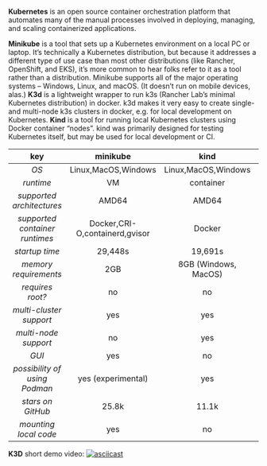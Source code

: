 **Kubernetes** is an open source container orchestration platform that automates many of the manual processes involved in deploying, managing, and scaling containerized applications.

**Minikube** is a tool that sets up a Kubernetes environment on a local PC or laptop. It’s technically a Kubernetes distribution, but because it addresses a different type of use case than most other distributions (like Rancher, OpenShift, and EKS), it’s more common to hear folks refer to it as a tool rather than a distribution.
Minikube supports all of the major operating systems – Windows, Linux, and macOS. (It doesn’t run on mobile devices, alas.)
**K3d** is a lightweight wrapper to run k3s (Rancher Lab’s minimal Kubernetes distribution) in docker.
k3d makes it very easy to create single- and multi-node k3s clusters in docker, e.g. for local development on Kubernetes.
**Kind** is a tool for running local Kubernetes clusters using Docker container “nodes”.
kind was primarily designed for testing Kubernetes itself, but may be used for local development or CI.

|             **key**              |          **minikube**          |       **kind**       |                **k3d**                |
|:--------------------------------:|:------------------------------:|:--------------------:|:-------------------------------------:|
|               _OS_               |       Linux,MacOS,Windows      |  Linux,MacOS,Windows |          Linux,MacOS,Windows          |
|            _runtime_             |               VM               |       container      |                 native                |
|    _supported architectures_     |              AMD64             |         AMD64        |          AMD64, ARMv7, ARM64          |
| _supported container runtimes_   | Docker,CRI-O,containerd,gvisor |        Docker        |           Docker, containerd          |
|          _startup time_          |             29,448s            |        19,691s       |                 15,576s               |
|      _memory requirements_       |               2GB              | 8GB (Windows, MacOS) |                  512 MB               |
|         _requires root?_         |                no              |           no         |     yes (rootless is experimental)    |
|     _multi-cluster support_      |               yes              |          yes         | no (can be achieved using containers) |
|       _multi-node support_       |                no              |          yes         |                  yes                  |
|               _GUI_              |               yes              |           no         |                  yes                  | 
|   _possibility of using Podman_  |      yes (experimental)        |          yes         |                  yes                  |
|        _stars on GitHub_         |              25.8k             |         11.1k        |                  4.1k                 |
|      _mounting local code_       |               yes              |           no         |                  yes                  |

**K3D** short demo video:
[![asciicast](https://asciinema.org/a/583149.svg)](https://asciinema.org/a/583149)
